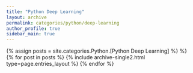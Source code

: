 ```yaml
---
title: "Python Deep Learning"
layout: archive
permalink: categories/python/deep-learning
author_profile: true
sidebar_main: true
---
```



{% assign posts = site.categories.Python.[Python Deep Learning] %} %}
{% for post in posts %} {% include archive-single2.html type=page.entries_layout %} {% endfor %}
